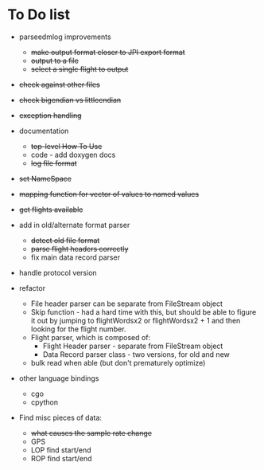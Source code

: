 # To Do list

- parseedmlog improvements
  - ~~make output format closer to JPI export format~~
  - ~~output to a file~~
  - ~~select a single flight to output~~
- ~~check against other files~~
- ~~check bigendian vs littleendian~~
- ~~exception handling~~
- documentation
    - ~~top-level How To Use~~
    - code - add doxygen docs
    - ~~log file format~~
- ~~set NameSpace~~
- ~~mapping function for vector of values to named values~~
- ~~get flights available~~
- add in old/alternate format parser
    - ~~detect old file format~~
    - ~~parse flight headers correctly~~
    - fix main data record parser
- handle protocol version
- refactor
    - File header parser can be separate from FileStream object
    - Skip function - had a hard time with this, but should be able to
    figure it out by jumping to flightWordsx2 or flightWordsx2 + 1 and then
    looking for the flight number.
    - Flight parser, which is composed of:
        - Flight Header parser - separate from FileStream object
        - Data Record parser class - two versions, for old and new
    - bulk read when able (but don't prematurely optimize)
- other language bindings
    - cgo
    - cpython

- Find misc pieces of data:
    - ~~what causes the sample rate change~~
    - GPS
    - LOP find start/end
    - ROP find start/end
